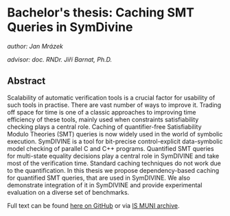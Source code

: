 # Bachelor's thesis: Caching SMT Queries in SymDivine

*author: Jan Mrázek*

*advisor: doc. RNDr. Jiří Barnat, Ph.D.*

## Abstract

Scalability of automatic verification tools is a crucial factor for usability of such tools in practise. There are vast number of ways to improve it. Trading off space for time is one of a classic approaches to improving time efficiency of these tools, mainly used when constraints satisfiability checking plays a central role. Caching of quantifier-free Satisfiability Modulo Theories (SMT) queries is now widely used in the world of symbolic execution. SymDIVINE is a tool for bit-precise control-explicit data-symbolic model checking of parallel C and C++ programs. Quantified SMT queries for multi-state equality decisions play a central role in SymDIVINE and take most of the verification time. Standard caching techniques do not work due to the quantification. In this thesis we propose dependency-based caching for quantified SMT queries, that are used in SymDIVINE. We also demonstrate integration of it in SymDIVINE and provide experimental evaluation on a diverse set of benchmarks.

Full text can be found [here on GitHub](thesis.pdf) or via [IS MUNI archive](https://is.muni.cz/th/422279/fi_b/?lang=en).

